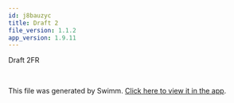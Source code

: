```yaml
---
id: j8bauzyc
title: Draft 2
file_version: 1.1.2
app_version: 1.9.11
---
```


Draft 2FR

<br/>

This file was generated by Swimm. [Click here to view it in the app](http://localhost:5000/repos/Z2l0aHViJTNBJTNBTm9hUmVwbyUzQSUzQU5vYW96ZXI=/docs/j8bauzyc).
